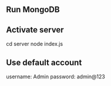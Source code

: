 ## Run MongoDB

## Activate server
cd server
node index.js

## Use default account
username: Admin
password: admin@123


